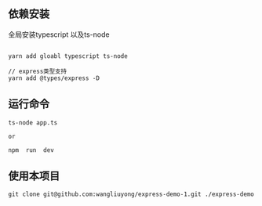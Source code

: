 ## 依赖安装

全局安装typescript 以及ts-node

```

yarn add gloabl typescript ts-node

// express类型支持
yarn add @types/express -D

```

## 运行命令

```
ts-node app.ts

or

npm  run  dev
```

## 使用本项目

```
git clone git@github.com:wangliuyong/express-demo-1.git ./express-demo
```
